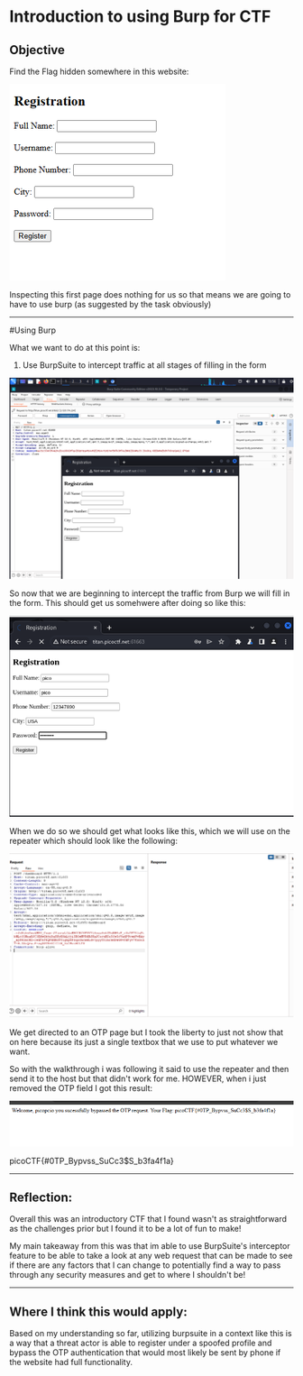 # Introduction to using Burp for CTF

## Objective

Find the Flag hidden somewhere in this website:

![burp1](p_img/burp1.png)

Inspecting this first page does nothing for us so that means we are going to have to use burp (as suggested by the task obviously)

----

#Using Burp

What we want to do at this point is:

1. Use BurpSuite to intercept traffic at all stages of filling in the form

![burp2](p_img/burp2.png)

So now that we are beginning to intercept the traffic from Burp we will fill in the form. This should get us somehwere after doing so like this:

![burp3](p_img/burp3.png)


When we do so we should get what looks like this, which we will use on the repeater which should look like the following:

![burp4](p_img/burp4.png)

We get directed to an OTP page but I took the liberty to just not show that on here because its just a single textbox that we use to put whatever we want.

So with the walkthrough i was following it said to use the repeater and then send it to the host but that didn't work for me. HOWEVER, when i just removed the OTP field I got this result:

![burp5](p_img/burp5.png)

picoCTF{#0TP_Bypvss_SuCc3$S_b3fa4f1a}

----
## Reflection:

Overall this was an introductory CTF that I found wasn't as straightforward as the challenges prior but I found it to be a lot of fun to make!

My main takeaway from this was that im able to use BurpSuite's interceptor feature to be able to take a look at any web request that can be made to see if there are any factors that I can change to potentially find a way to pass through any security measures and get to where I shouldn't be!

----
## Where I think this would apply:

Based on my understanding so far, utilizing burpsuite in a context like this is a way that a threat actor is able to register under a spoofed profile and bypass the OTP authentication that would most likely be sent by phone if the website had full functionality.
